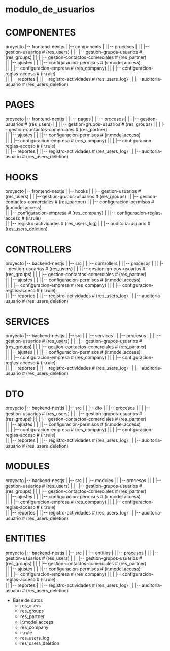 # modulo_de_usuarios

# COMPONENTES           
proyecto
|-- frontend-nextjs
|   |--   components
|   |           |-- procesos
|   |           |   |-- gestion-usuarios                   # (res_users) 
|   |           |   |-- gestion-grupos-usuarios                    # (res_groups)
|   |           |   |-- gestion-contactos-comerciales      # (res_partner)  
|   |           |-- ajustes
|   |           |   |-- configuracion-permisos            # (ir.model.access)   
|   |           |   |-- configuracion-empresa             # (res_company)
|   |           |   |-- configuracion-reglas-acceso       # (ir.rule)     
|   |           |-- reportes
|   |               |-- registro-actividades             # (res_users_log)
|   |               |-- auditoria-usuario                # (res_users_deletion)           


# PAGES 
proyecto
|-- frontend-nextjs
|   |     |-- pages
|   |           |-- procesos
|   |           |   |-- gestion-usuarios                   # (res_users) 
|   |           |   |-- gestion-grupos-usuarios                    # (res_groups)
|   |           |   |-- gestion-contactos-comerciales      # (res_partner)  
|   |           |-- ajustes
|   |           |   |-- configuracion-permisos            # (ir.model.access)   
|   |           |   |-- configuracion-empresa             # (res_company)
|   |           |   |-- configuracion-reglas-acceso       # (ir.rule)     
|   |           |-- reportes
|   |               |-- registro-actividades             # (res_users_log)
|   |               |-- auditoria-usuario                # (res_users_deletion) 

# HOOKS 
proyecto
|-- frontend-nextjs
|   |-- hooks
 |           |   |-- gestion-usuarios                   # (res_users) 
|            |   |-- gestion-grupos-usuarios                    # (res_groups)
|            |   |-- gestion-contactos-comerciales      # (res_partner) 
|            |   |-- configuracion-permisos             # (ir.model.access)   
|            |   |-- configuracion-empresa              # (res_company)
|            |   |-- configuracion-reglas-acceso        # (ir.rule)     
|            |   |-- registro-actividades               # (res_users_log)
|            |   |-- auditoria-usuario                  # (res_users_deletion) 

# CONTROLLERS   
proyecto
|-- backend-nestjs
|   |-- src
|   |   |-- controllers
|   |           |-- procesos
|   |           |   |-- gestion-usuarios                   # (res_users) 
|   |           |   |-- gestion-grupos-usuarios                    # (res_groups)
|   |           |   |-- gestion-contactos-comerciales      # (res_partner)  
|   |           |-- ajustes
|   |           |   |-- configuracion-permisos            # (ir.model.access)   
|   |           |   |-- configuracion-empresa             # (res_company)
|   |           |   |-- configuracion-reglas-acceso       # (ir.rule)     
|   |           |-- reportes
|   |               |-- registro-actividades             # (res_users_log)
|   |               |-- auditoria-usuario                # (res_users_deletion) 


# SERVICES  
proyecto
|-- backend-nestjs
|   |-- src
|   |   |-- services
|   |           |-- procesos
|   |           |   |-- gestion-usuarios                   # (res_users) 
|   |           |   |-- gestion-grupos-usuarios                    # (res_groups)
|   |           |   |-- gestion-contactos-comerciales      # (res_partner)  
|   |           |-- ajustes
|   |           |   |-- configuracion-permisos            # (ir.model.access)   
|   |           |   |-- configuracion-empresa             # (res_company)
|   |           |   |-- configuracion-reglas-acceso       # (ir.rule)     
|   |           |-- reportes
|   |               |-- registro-actividades             # (res_users_log)
|   |               |-- auditoria-usuario                # (res_users_deletion) 


# DTO  
proyecto
|-- backend-nestjs
|   |-- src
|   |   |-- dto
|   |           |-- procesos
|   |           |   |-- gestion-usuarios                   # (res_users) 
|   |           |   |-- gestion-grupos-usuarios                    # (res_groups)
|   |           |   |-- gestion-contactos-comerciales      # (res_partner)  
|   |           |-- ajustes
|   |           |   |-- configuracion-permisos            # (ir.model.access)   
|   |           |   |-- configuracion-empresa             # (res_company)
|   |           |   |-- configuracion-reglas-acceso       # (ir.rule)     
|   |           |-- reportes
|   |               |-- registro-actividades             # (res_users_log)
|   |               |-- auditoria-usuario                # (res_users_deletion) 

# MODULES  
proyecto
|-- backend-nestjs
|   |-- src
|   |   |-- modules
|   |           |-- procesos
|   |           |   |-- gestion-usuarios                   # (res_users) 
|   |           |   |-- gestion-grupos-usuarios                    # (res_groups)
|   |           |   |-- gestion-contactos-comerciales      # (res_partner)  
|   |           |-- ajustes
|   |           |   |-- configuracion-permisos            # (ir.model.access)   
|   |           |   |-- configuracion-empresa             # (res_company)
|   |           |   |-- configuracion-reglas-acceso       # (ir.rule)     
|   |           |-- reportes
|   |               |-- registro-actividades             # (res_users_log)
|   |               |-- auditoria-usuario                # (res_users_deletion) 

# ENTITIES 
proyecto
|-- backend-nestjs
|   |-- src
|   |   |-- entities
|   |           |-- procesos
|   |           |   |-- gestion-usuarios                   # (res_users) 
|   |           |   |-- gestion-grupos-usuarios                    # (res_groups)
|   |           |   |-- gestion-contactos-comerciales      # (res_partner)  
|   |           |-- ajustes
|   |           |   |-- configuracion-permisos            # (ir.model.access)   
|   |           |   |-- configuracion-empresa             # (res_company)
|   |           |   |-- configuracion-reglas-acceso       # (ir.rule)     
|   |           |-- reportes
|   |               |-- registro-actividades             # (res_users_log)
|   |               |-- auditoria-usuario                # (res_users_deletion) 

- Base de datos
  - res_users
  - res_groups
  - res_partner
  - ir.model.access
  - res_company
  - ir.rule
  - res_users_log
  - res_users_deletion
